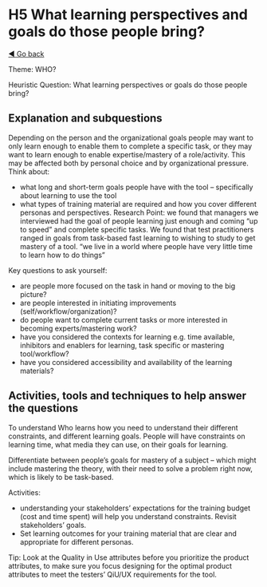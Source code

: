 # H5 What learning perspectives and goals do those people bring?
[◄ Go back](README.md)

Theme: WHO?

Heuristic Question: What learning perspectives or goals do those people bring?

## Explanation and subquestions
Depending on the person and the organizational goals people may want to only learn enough to enable them to complete a specific task, or they may want to learn enough to enable expertise/mastery of a role/activity. This may be affected both by personal choice and by organizational pressure.
Think about: 
- what long and short-term goals people have with the tool – specifically about learning to use the tool
- what types of training material are required and how you cover different personas and perspectives.
Research Point: we found that managers we interviewed had the goal of people learning just enough and coming “up to speed” and complete specific tasks. We found that test practitioners ranged in goals from task-based fast learning to wishing to study to get mastery of a tool. “we live in a world where people have very little time to learn how to do things”

Key questions to ask yourself:
- are people more focused on the task in hand or moving to the big picture?
- are people interested in initiating improvements (self/workflow/organization)?
- do people want to complete current tasks or more interested in becoming experts/mastering work?
- have you considered the contexts for learning e.g. time available, inhibitors and enablers for learning, task specific or mastering tool/workflow?
- have you considered accessibility and availability of the learning materials?

## Activities, tools and techniques to help answer the questions

To understand Who learns how you need to understand their different constraints, and different learning goals. People will have constraints on learning time, what media they can use, on their goals for learning.

Differentiate between people’s goals for mastery of a subject – which might include mastering the theory, with their need to solve a problem right now, which is likely to be task-based.

Activities: 
- understanding your stakeholders’ expectations for the training budget (cost and time spent) will help you understand constraints. Revisit stakeholders’ goals.
- Set learning outcomes for your training material that are clear and appropriate for different personas.

Tip: Look at the Quality in Use attributes before you prioritize the product attributes, to make sure you focus designing for the optimal product attributes to meet the testers’ QiU/UX requirements for the tool.

